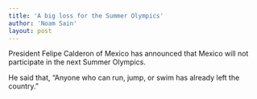 ```yaml
---
title: 'A big loss for the Summer Olympics'
author: 'Noam Sain'
layout: post
---
```


President Felipe Calderon of Mexico has announced that Mexico will not participate in the next Summer Olympics.

He said that, “Anyone who can run, jump, or swim has already left the country.”